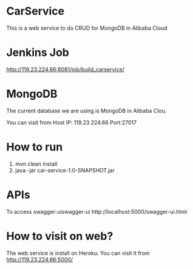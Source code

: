CarService       
=========================

This is a web service to do CRUD for MongoDB in Alibaba Cloud

Jenkins Job
=========================
http://119.23.224.66:8081/job/build_carservice/

MongoDB
=========================
The current database we are using is MongoDB in Alibaba Clou.

You can visit from 
Host IP: 119.23.224.66
Port:27017

How to run
=========================
1. mvn clean install
2. java -jar car-service-1.0-SNAPSHOT.jar

APIs
=========================
To access swagger-uiswagger-ui
http://localhost:5000/swagger-ui.html


How to visit on web?
=========================
The web service is install on Heroku.
You can visit it from http://119.23.224.66:5000/
